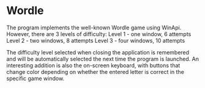 # Wordle

The program implements the well-known Wordle game using WinApi. However, there are 3 levels of difficulty:
Level 1 - one window, 6 attempts
Level 2 - two windows, 8 attempts
Level 3 - four windows, 10 attempts

The difficulty level selected when closing the application is remembered and will be automatically selected the next time the program is launched. 
An interesting addition is also the on-screen keyboard, with buttons that change color depending on whether the entered letter is correct in the specific game window.

